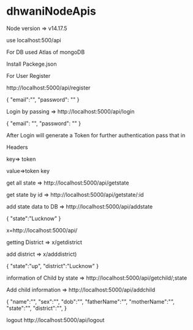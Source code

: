 # dhwaniNodeApis


Node version => v14.17.5


use localhost:500/api


For DB used Atlas of mongoDB


Install Packege.json

For User Register


http://localhost:5000/api/register
   
   {
     "email":"",
     "password": ""
   }
  
Login by passing =>  http://localhost:5000/api/login

   {
     "email": "",
     "password": ""
   }   
   
After Login will generate a Token for further authentication pass that in 

Headers

key=> token

value=>token key
   
   
get all state => http://localhost:5000/api/getstate

get state by id  => http://localhost:5000/api/getstate/:id

add state data to DB => http://localhost:5000/api/addstate

   {
      "state":"Lucknow"
   }
   
x=http://localhost:5000/api/

getting District =>  x/getdistrict

add district => x/adddistrict)

   {
      "state":"up",
      "district":"Lucknow"
   }
   
 information of Child by state => http://localhost:5000/api/getchild/;state
 
Add child information => http://localhost:5000/api/addchild

   {
  "name":"",
  "sex":"",
  "dob":"",
  "fatherName":"",
  "motherName":"",
  "state":"",
  "district":"",
  }
  
  
  
  logout   http://localhost:5000/api/logout
